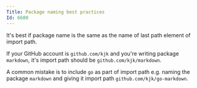 ```yaml
---
Title: Package naming best practices
Id: 6680
---
```


It's best if package name is the same as the name of last path element of import path.

If your GitHub account is `github.com/kjk` and you're writing package `markdown`, it's import path should be `github.com/kjk/markdown`.

A common mistake is to include `go` as part of import path e.g. naming the package `markdown` and giving it import path `github.com/kjk/go-markdown`.
